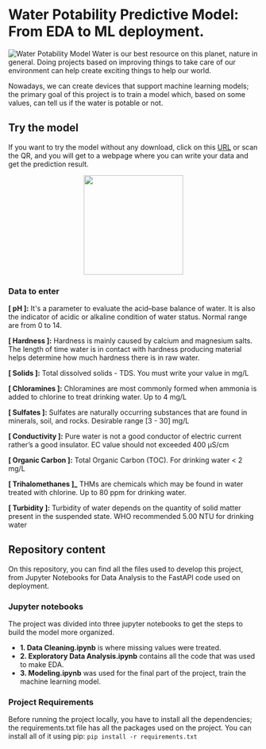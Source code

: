 # Water Potability Predictive Model: From EDA to ML deployment.
![Water Potability Model](https://user-images.githubusercontent.com/64110737/159376128-8c24170c-7013-425e-b0ce-5934f6be77c3.png)
Water is our best resource on this planet, nature in general. Doing projects based on improving things to take care of our environment can help create exciting things to help our world.

Nowadays, we can create devices that support machine learning models; the primary goal of this project is to train a model which, based on some values, can tell us if the water is potable or not.

## Try the model
If you want to try the model without any download, click on this [URL](https://google.com) or scan the QR, and you will get to a webpage where you can write your data and get the prediction result.

<p align="center">
  <img width="200" height="200" src="https://user-images.githubusercontent.com/64110737/159400129-8c7094b7-19cc-4139-8679-ac7633243481.png">
</p>

### Data to enter

**[ pH ]:** It's a parameter to evaluate the acid–base balance of water. It is also the indicator of acidic or alkaline condition of water status. Normal range are from 0 to 14.

**[ Hardness ]:** Hardness is mainly caused by calcium and magnesium salts. The length of time water is in contact with hardness producing material helps determine how much hardness there is in raw water.

**[ Solids ]:** Total dissolved solids - TDS. You must write your value in mg/L

**[ Chloramines ]:** Chloramines are most commonly formed when ammonia is added to chlorine to treat drinking water. Up to 4 mg/L

**[ Sulfates ]:** Sulfates are naturally occurring substances that are found in minerals, soil, and rocks. Desirable range [3 - 30] mg/L

**[ Conductivity ]:** Pure water is not a good conductor of electric current rather’s a good insulator. EC value should not exceeded 400 μS/cm

**[ Organic Carbon ]:** Total Organic Carbon (TOC). For drinking water < 2 mg/L

**[ Trihalomethanes ]_** THMs are chemicals which may be found in water treated with chlorine. Up to 80 ppm for drinking water.

**[ Turbidity ]:** Turbidity of water depends on the quantity of solid matter present in the suspended state. WHO recommended 5.00 NTU for drinking water

## Repository content

On this repository, you can find all the files used to develop this project, from Jupyter Notebooks for Data Analysis to the FastAPI code used on deployment.

### Jupyter notebooks
The project was divided into three jupyter notebooks to get the steps to build the model more organized.
- **1. Data Cleaning.ipynb** is where missing values were treated.
- **2. Exploratory Data Analysis.ipynb** contains all the code that was used to make EDA.
- **3. Modeling.ipynb** was used for the final part of the project, train the machine learning model.

### Project Requirements
Before running the project locally, you have to install all the dependencies; the requirements.txt file has all the packages used on the project. You can install all of it using pip: `pip install -r requirements.txt`
